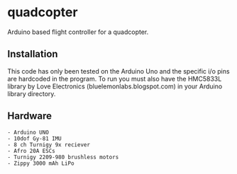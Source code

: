 quadcopter
==========

Arduino based flight controller for a quadcopter.


Installation
------------
This code has only been tested on the Arduino Uno and the specific i/o pins are hardcoded in the program. To run you
must also have the HMC5833L library by Love Electronics (bluelemonlabs.blogspot.com) in your Arduino library directory. 


Hardware
--------
	- Arduino UNO
	- 10dof Gy-81 IMU
	- 8 ch Turnigy 9x reciever
	- Afro 20A ESCs
	- Turnigy 2209-980 brushless motors
	- Zippy 3000 mAh LiPo
